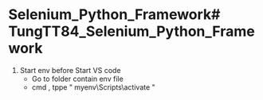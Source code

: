 # Selenium_Python_Framework# TungTT84_Selenium_Python_Framework

1. Start env before Start VS code 
   - Go to folder contain env file 
   - cmd , tppe " myenv\Scripts\activate "

